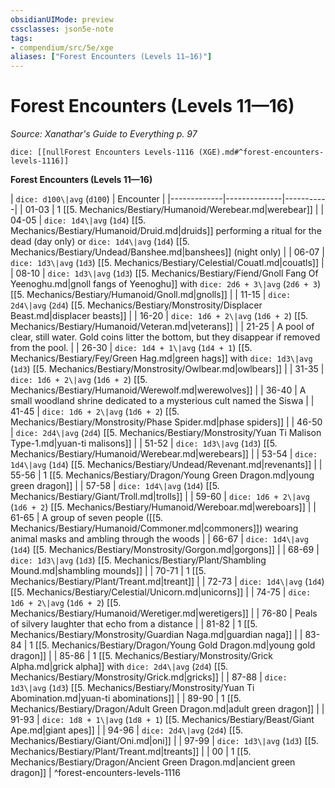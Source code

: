 ```yaml
---
obsidianUIMode: preview
cssclasses: json5e-note
tags:
- compendium/src/5e/xge
aliases: ["Forest Encounters (Levels 11—16)"]
---
```

# Forest Encounters (Levels 11—16)
*Source: Xanathar's Guide to Everything p. 97* 

`dice: [[nullForest Encounters Levels-1116 (XGE).md#^forest-encounters-levels-1116]]`

**Forest Encounters (Levels 11—16)**

| `dice: d100\|avg` (`d100`) | Encounter |
|-------------|--------------|-----------|
| 01-03 | 1 [[5. Mechanics/Bestiary/Humanoid/Werebear.md\|werebear]] |
| 04-05 | `dice: 1d4\|avg` (`1d4`) [[5. Mechanics/Bestiary/Humanoid/Druid.md\|druids]] performing a ritual for the dead (day only) or `dice: 1d4\|avg` (`1d4`) [[5. Mechanics/Bestiary/Undead/Banshee.md\|banshees]] (night only) |
| 06-07 | `dice: 1d3\|avg` (`1d3`) [[5. Mechanics/Bestiary/Celestial/Couatl.md\|couatls]] |
| 08-10 | `dice: 1d3\|avg` (`1d3`) [[5. Mechanics/Bestiary/Fiend/Gnoll Fang Of Yeenoghu.md\|gnoll fangs of Yeenoghu]] with `dice: 2d6 + 3\|avg` (`2d6 + 3`) [[5. Mechanics/Bestiary/Humanoid/Gnoll.md\|gnolls]] |
| 11-15 | `dice: 2d4\|avg` (`2d4`) [[5. Mechanics/Bestiary/Monstrosity/Displacer Beast.md\|displacer beasts]] |
| 16-20 | `dice: 1d6 + 2\|avg` (`1d6 + 2`) [[5. Mechanics/Bestiary/Humanoid/Veteran.md\|veterans]] |
| 21-25 | A pool of clear, still water. Gold coins litter the bottom, but they disappear if removed from the pool. |
| 26-30 | `dice: 1d4 + 1\|avg` (`1d4 + 1`) [[5. Mechanics/Bestiary/Fey/Green Hag.md\|green hags]] with `dice: 1d3\|avg` (`1d3`) [[5. Mechanics/Bestiary/Monstrosity/Owlbear.md\|owlbears]] |
| 31-35 | `dice: 1d6 + 2\|avg` (`1d6 + 2`) [[5. Mechanics/Bestiary/Humanoid/Werewolf.md\|werewolves]] |
| 36-40 | A small woodland shrine dedicated to a mysterious cult named the Siswa |
| 41-45 | `dice: 1d6 + 2\|avg` (`1d6 + 2`) [[5. Mechanics/Bestiary/Monstrosity/Phase Spider.md\|phase spiders]] |
| 46-50 | `dice: 2d4\|avg` (`2d4`) [[5. Mechanics/Bestiary/Monstrosity/Yuan Ti Malison Type-1.md\|yuan-ti malisons]] |
| 51-52 | `dice: 1d3\|avg` (`1d3`) [[5. Mechanics/Bestiary/Humanoid/Werebear.md\|werebears]] |
| 53-54 | `dice: 1d4\|avg` (`1d4`) [[5. Mechanics/Bestiary/Undead/Revenant.md\|revenants]] |
| 55-56 | 1 [[5. Mechanics/Bestiary/Dragon/Young Green Dragon.md\|young green dragon]] |
| 57-58 | `dice: 1d4\|avg` (`1d4`) [[5. Mechanics/Bestiary/Giant/Troll.md\|trolls]] |
| 59-60 | `dice: 1d6 + 2\|avg` (`1d6 + 2`) [[5. Mechanics/Bestiary/Humanoid/Wereboar.md\|wereboars]] |
| 61-65 | A group of seven people ([[5. Mechanics/Bestiary/Humanoid/Commoner.md\|commoners]]) wearing animal masks and ambling through the woods |
| 66-67 | `dice: 1d4\|avg` (`1d4`) [[5. Mechanics/Bestiary/Monstrosity/Gorgon.md\|gorgons]] |
| 68-69 | `dice: 1d3\|avg` (`1d3`) [[5. Mechanics/Bestiary/Plant/Shambling Mound.md\|shambling mounds]] |
| 70-71 | 1 [[5. Mechanics/Bestiary/Plant/Treant.md\|treant]] |
| 72-73 | `dice: 1d4\|avg` (`1d4`) [[5. Mechanics/Bestiary/Celestial/Unicorn.md\|unicorns]] |
| 74-75 | `dice: 1d6 + 2\|avg` (`1d6 + 2`) [[5. Mechanics/Bestiary/Humanoid/Weretiger.md\|weretigers]] |
| 76-80 | Peals of silvery laughter that echo from a distance |
| 81-82 | 1 [[5. Mechanics/Bestiary/Monstrosity/Guardian Naga.md\|guardian naga]] |
| 83-84 | 1 [[5. Mechanics/Bestiary/Dragon/Young Gold Dragon.md\|young gold dragon]] |
| 85-86 | 1 [[5. Mechanics/Bestiary/Monstrosity/Grick Alpha.md\|grick alpha]] with `dice: 2d4\|avg` (`2d4`) [[5. Mechanics/Bestiary/Monstrosity/Grick.md\|gricks]] |
| 87-88 | `dice: 1d3\|avg` (`1d3`) [[5. Mechanics/Bestiary/Monstrosity/Yuan Ti Abomination.md\|yuan-ti abominations]] |
| 89-90 | 1 [[5. Mechanics/Bestiary/Dragon/Adult Green Dragon.md\|adult green dragon]] |
| 91-93 | `dice: 1d8 + 1\|avg` (`1d8 + 1`) [[5. Mechanics/Bestiary/Beast/Giant Ape.md\|giant apes]] |
| 94-96 | `dice: 2d4\|avg` (`2d4`) [[5. Mechanics/Bestiary/Giant/Oni.md\|oni]] |
| 97-99 | `dice: 1d3\|avg` (`1d3`) [[5. Mechanics/Bestiary/Plant/Treant.md\|treants]] |
| 00 | 1 [[5. Mechanics/Bestiary/Dragon/Ancient Green Dragon.md\|ancient green dragon]] |
^forest-encounters-levels-1116